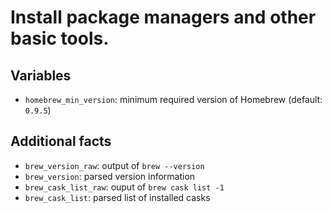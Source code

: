# Install package managers and other basic tools.

## Variables

- `homebrew_min_version`: minimum required version of Homebrew (default: `0.9.5`)

## Additional facts

- `brew_version_raw`: output of `brew --version`
- `brew_version`: parsed version information
- `brew_cask_list_raw`: ouput of `brew cask list -1`
- `brew_cask_list`: parsed list of installed casks
